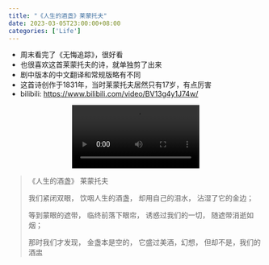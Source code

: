 ```yaml
---
title: "《人生的酒盏》莱蒙托夫"
date: 2023-03-05T23:00:00+08:00
categories: ['Life']
---
```

- 周末看完了《无悔追踪》，很好看
- 也很喜欢这首莱蒙托夫的诗，就单独剪了出来
- 剧中版本的中文翻译和常规版略有不同
- 这首诗创作于1831年，当时莱蒙托夫居然只有17岁，有点厉害
- bilibili: https://www.bilibili.com/video/BV13g4y1J74w/

<div style="text-align: center;">
  <video controls style="width: 50%;">
    <source src="/posts/the-cup-of-life/the-cup-of-life.mp4" type="video/mp4">
    Your browser does not support the video tag.
  </video>
</div>

>《人生的酒盏》 莱蒙托夫
>            
>我们紧闭双眼，
>饮咽人生的酒盏，
>却用自己的泪水，
>沾湿了它的金边；
>            
>等到蒙眼的遮带，
>临终前落下眼帘，
>诱惑过我们的一切，
>随遮带消逝如烟；
>            
>那时我们才发现，
>金盏本是空的，
>它盛过美酒，幻想，
>但却不是，我们的酒盅
